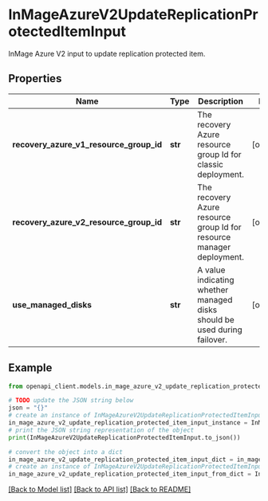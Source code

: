 # InMageAzureV2UpdateReplicationProtectedItemInput

InMage Azure V2 input to update replication protected item.

## Properties

Name | Type | Description | Notes
------------ | ------------- | ------------- | -------------
**recovery_azure_v1_resource_group_id** | **str** | The recovery Azure resource group Id for classic deployment. | [optional] 
**recovery_azure_v2_resource_group_id** | **str** | The recovery Azure resource group Id for resource manager deployment. | [optional] 
**use_managed_disks** | **str** | A value indicating whether managed disks should be used during failover. | [optional] 

## Example

```python
from openapi_client.models.in_mage_azure_v2_update_replication_protected_item_input import InMageAzureV2UpdateReplicationProtectedItemInput

# TODO update the JSON string below
json = "{}"
# create an instance of InMageAzureV2UpdateReplicationProtectedItemInput from a JSON string
in_mage_azure_v2_update_replication_protected_item_input_instance = InMageAzureV2UpdateReplicationProtectedItemInput.from_json(json)
# print the JSON string representation of the object
print(InMageAzureV2UpdateReplicationProtectedItemInput.to_json())

# convert the object into a dict
in_mage_azure_v2_update_replication_protected_item_input_dict = in_mage_azure_v2_update_replication_protected_item_input_instance.to_dict()
# create an instance of InMageAzureV2UpdateReplicationProtectedItemInput from a dict
in_mage_azure_v2_update_replication_protected_item_input_from_dict = InMageAzureV2UpdateReplicationProtectedItemInput.from_dict(in_mage_azure_v2_update_replication_protected_item_input_dict)
```
[[Back to Model list]](../README.md#documentation-for-models) [[Back to API list]](../README.md#documentation-for-api-endpoints) [[Back to README]](../README.md)


